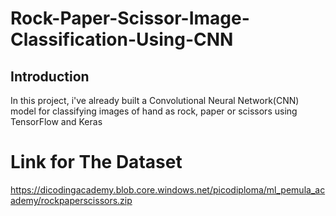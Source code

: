 # Rock-Paper-Scissor-Image-Classification-Using-CNN

## Introduction
In this project, i've already built a Convolutional Neural Network(CNN) model for classifying images of hand as rock, paper or scissors using TensorFlow and Keras 

# Link for The Dataset

https://dicodingacademy.blob.core.windows.net/picodiploma/ml_pemula_academy/rockpaperscissors.zip
